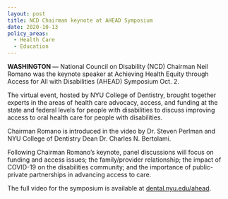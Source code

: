 ```yaml
---
layout: post
title: NCD Chairman keynote at AHEAD Symposium
date: 2020-10-13
policy_areas:
  - Health Care
  - Education
---
```

**WASHINGTON —** National Council on Disability (NCD) Chairman Neil Romano was the keynote speaker at Achieving Health Equity through Access for All with Disabilities (AHEAD) Symposium Oct. 2.

The virtual event, hosted by NYU College of Dentistry, brought together experts in the areas of health care advocacy, access, and funding at the state and federal levels for people with disabilities to discuss improving access to oral health care for people with disabilities.

Chairman Romano is introduced in the video by Dr. Steven Perlman and NYU College of Dentistry Dean Dr. Charles N. Bertolami.

Following Chairman Romano’s keynote, panel discussions will focus on funding and access issues; the family/provider relationship; the impact of COVID-19 on the disabilities community; and the importance of public-private partnerships in advancing access to care.

The full video for the symposium is available at [dental.nyu.edu/ahead](https://dental.nyu.edu/patientcare/ohcpd/ahead-symposium.html).
